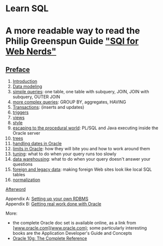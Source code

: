 # Learn SQL

# A more readable way to read the Philip Greenspun Guide ["SQl for Web Nerds"](https://philip.greenspun.com/sql/) 

## [Preface](https://philip.greenspun.com/sql/preface.html)

1. [Introduction](./[DB]%20Introduction%20to%20Database%20Management%20Systems.pdf)
2. [Data modeling](./[DB]%20Data%20Modeling.pdf)
3. [simple queries](./[DB]%20Queries.pdf): one table, one table with subquery, JOIN, JOIN with subquery, OUTER JOIN
4. [more complex queries](./[DB]%20Complex%20Queries.pdf): GROUP BY, aggregates, HAVING
5. [Transactions](./[DB]%20Transactions.pdf): (inserts and updates)
6. [triggers](./[DB]%20Triggers.pdf)
7. [views](./[DB]%20Views.pdf)
8. [style](./[DB]%20Style.pdf)
9. [escaping to the procedural world](./[DB]%20Escaping%20to%20the%20procedural%20world.pdf): PL/SQL and Java executing inside the Oracle server
10. [trees](./[DB]%20Representing%20Trees%20in%20Oracle%20SQL.pdf)
11. [handling dates in Oracle](./[DB]%20Dates%20in%20Oracle.pdf)
12. [limits in Oracle](./[DB]%20Limits.pdf): how they will bite you and how to work around them
13. [tuning](./[DB]%20Indexing%20and%20Tuning.pdf): what to do when your query runs too slowly
14. [data warehousing](./[DB]%20Data%20Warehousing.pdf): what to do when your query doesn't answer your questions
15. [foreign and legacy data](./[DB]%20Foreign%20and%20Legacy%20Data.pdf): making foreign Web sites look like local SQL tables
16. [normalization](./[DB]%20I'm%20OK,%20You're%20Abnormal.pdf)

[Afterword](https://philip.greenspun.com/sql/afterword.html)

Appendix A: [Setting up your own RDBMS](https://philip.greenspun.com/sql/your-own-rdbms.html) \
Appendix B: [Getting real work done with Oracle](https://philip.greenspun.com/sql/getting-real-work-done.html)

More:
- the complete Oracle doc set is available online, as a link from [www.oracle.com](www.oracle.com); some particularly interesting books are the Application Developer's Guide and Concepts
- [Oracle 10g: The Complete Reference](http://www.amazon.com/exec/obidos/ASIN/0072253517/pgreenspun-20)
